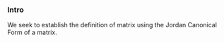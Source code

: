 
### **Intro**

We seek to establish the definition of matrix using the Jordan Canonical Form of a matrix. 


 